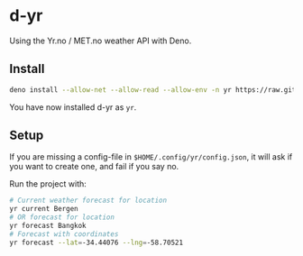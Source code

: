 # d-yr

Using the Yr.no / MET.no weather API with Deno.

## Install

```sh
deno install --allow-net --allow-read --allow-env -n yr https://raw.githubusercontent.com/timharek/d-yr/main/main.ts
```

You have now installed d-yr as `yr`.

## Setup

If you are missing a config-file in `$HOME/.config/yr/config.json`, it will ask
if you want to create one, and fail if you say no.

Run the project with:

```sh
# Current weather forecast for location
yr current Bergen
# OR forecast for location
yr forecast Bangkok
# Forecast with coordinates
yr forecast --lat=-34.44076 --lng=-58.70521
```

